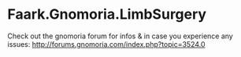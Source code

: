 Faark.Gnomoria.LimbSurgery
==========================
Check out the gnomoria forum for infos & in case you experience any issues: http://forums.gnomoria.com/index.php?topic=3524.0
